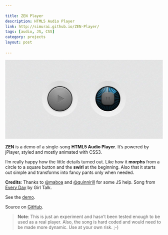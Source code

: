 ```yaml
---

title: ZEN Player
description: HTML5 Audio Player
link: http://simurai.github.io/ZEN-Player/
tags: [audio, JS, CSS]
category: projects
layout: post

---
```


![ZEN Player](/img/posts/zen-player.jpg)

__ZEN__ is a demo of a single-song __HTML5 Audio Player__. It’s powered by jPlayer, styled and mostly animated with CSS3.

I’m really happy how the little details turned out. Like how it __morphs__ from a circle to a square button and the __swirl__ at the beginning. Also that it starts out simple and transforms into fancy pants only when needed.

__Credits__: Thanks to [@maboa](http://twitter.com/maboa) and [@quinnirill](https://twitter.com/quinnirill) for some JS help. Song from [Every Day](http://illegal-art.net/allday/) by Girl Talk.

See the [demo](http://simurai.github.io/ZEN-Player/).

Source on [GitHub](https://github.com/simurai/ZEN-Player).

> __Note__: This is just an experiment and hasn’t been tested enough to be used as a real player. Also, the song is hard coded and would need to be made more dynamic. Use at your own risk. ;-)